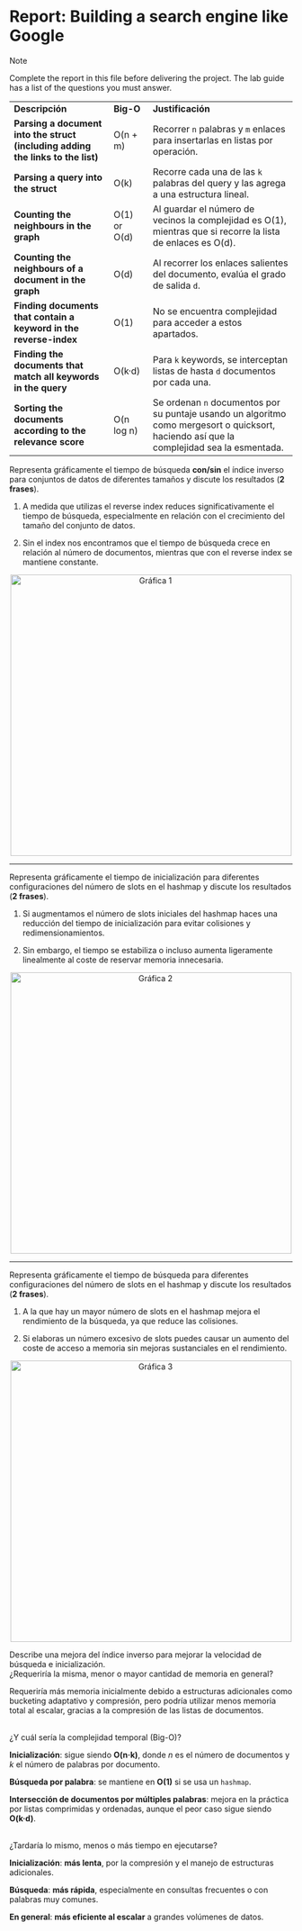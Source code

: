 # Report: Building a search engine like Google

> [!NOTE]  
> Complete the report in this file before delivering the project.
> The lab guide has a list of the questions you must answer.

<table>
  <tr>
   <td><strong>Descripción</strong>
   </td>
   <td><strong>Big-O</strong>
   </td>
   <td><strong>Justificación</strong>
   </td>
  </tr>
  <tr>
   <td><strong>Parsing a document into the struct (including adding the links to the list)</strong>
   </td>
   <td>O(n + m)
   </td>
   <td>Recorrer <code>n</code> palabras y <code>m</code> enlaces para insertarlas en listas por operación.
   </td>
  </tr>
  <tr>
   <td><strong>Parsing a query into the struct</strong>
   </td>
   <td>O(k)
   </td>
   <td>Recorre cada una de las <code>k</code> palabras del query y las agrega a una estructura lineal.
   </td>
  </tr>
  <tr>
   <td><strong>Counting the neighbours in the graph</strong>
   </td>
   <td>O(1) or O(d)
   </td>
   <td>Al guardar el número de vecinos la complejidad es O(1), mientras que si recorre la lista de enlaces es O(d).
   </td>
  </tr>
  <tr>
   <td><strong>Counting the neighbours of a document in the graph</strong>
   </td>
   <td>O(d)
   </td>
   <td>Al recorrer los enlaces salientes del documento, evalúa el grado de salida <code>d</code>.
   </td>
  </tr>
  <tr>
   <td><strong>Finding documents that contain a keyword in the reverse-index</strong>
   </td>
   <td>O(1)
   </td>
   <td>No se encuentra complejidad para acceder a estos apartados.
   </td>
  </tr>
  <tr>
   <td><strong>Finding the documents that match all keywords in the query</strong>
   </td>
   <td>O(k·d)
   </td>
   <td>Para <code>k</code> keywords, se interceptan listas de hasta <code>d</code> documentos por cada una.
   </td>
  </tr>
  <tr>
   <td><strong>Sorting the documents according to the relevance score</strong>
   </td>
   <td>O(n log n)
   </td>
   <td>Se ordenan <code>n</code> documentos por su puntaje usando un algoritmo como mergesort o quicksort, haciendo así que la complejidad sea la esmentada.
   </td>
  </tr>
</table>

Representa gráficamente el tiempo de búsqueda **con/sin** el índice inverso para conjuntos de datos de diferentes tamaños y discute los resultados (**2 frases**).

1. A medida que utilizas el reverse index reduces significativamente el tiempo de búsqueda, especialmente en relación con el crecimiento del tamaño del conjunto de datos.

2. Sin el index nos encontramos que el tiempo de búsqueda crece en relación al número de documentos, mientras que con el reverse index se mantiene constante.

<p align="center">
  <img src="graficas/grafica1" alt="Gráfica 1" width="500">
</p>

---

Representa gráficamente el tiempo de inicialización para diferentes configuraciones del número de slots en el hashmap y discute los resultados (**2 frases**).

1. Si augmentamos el número de slots iniciales del hashmap haces una reducción del tiempo de inicialización para evitar colisiones y redimensionamientos.

2. Sin embargo, el tiempo se estabiliza o incluso aumenta ligeramente linealmente al coste de reservar memoria innecesaria.

<p align="center">
  <img src="graficas/grafica2.JPG" alt="Gráfica 2" width="500">
</p>

---

Representa gráficamente el tiempo de búsqueda para diferentes configuraciones del número de slots en el hashmap y discute los resultados (**2 frases**).

1. A la que hay un mayor número de slots en el hashmap mejora el rendimiento de la búsqueda, ya que reduce las colisiones.

2. Si elaboras un número excesivo de slots puedes causar un aumento del coste de acceso a memoria sin mejoras sustanciales en el rendimiento.

<p align="center">
  <img src="graficas/grafica3.JPG" alt="Gráfica 3" width="500">
</p>


Describe una mejora del índice inverso para mejorar la velocidad de búsqueda e inicialización. \
 ¿Requeriría la misma, menor o mayor cantidad de memoria en general?

Requeriría más memoria inicialmente debido a estructuras adicionales como bucketing adaptativo y compresión, pero podría utilizar menos memoria total al escalar, gracias a la compresión de las listas de documentos.

 \
 ¿Y cuál sería la complejidad temporal (Big-O)?

**Inicialización**: sigue siendo **O(n·k)**, donde *n* es el número de documentos y *k* el número de palabras por documento. 


**Búsqueda por palabra**: se mantiene en **O(1)** si se usa un `hashmap`. 


**Intersección de documentos por múltiples palabras**: mejora en la práctica por listas comprimidas y ordenadas, aunque el peor caso sigue siendo **O(k·d)**.

 \
 ¿Tardaría lo mismo, menos o más tiempo en ejecutarse?

**Inicialización**: **más lenta**, por la compresión y el manejo de estructuras adicionales. 


**Búsqueda**: **más rápida**, especialmente en consultas frecuentes o con palabras muy comunes. 


**En general**: **más eficiente al escalar** a grandes volúmenes de datos.
